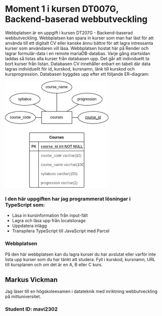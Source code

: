 # Moment 1 i kursen DT007G, Backend-baserad webbutveckling

Webbplatsen är en uppgift i kursen DT207G - Backend-baserad webbutveckling. Webbplatsen kan spara in kurser som man har läst för att använda till ett digitalt CV eller kanske ännu bättre för att lagra intressanta kurser som användaren vill läsa. 
Webbplatsen hostat här på Render och lagrar formulär-data i en remote mariaDB-databas. Varje gång startsidan laddas så listas alla kurser från databasen upp. Det går att individuellt ta bort kurser från listan. 
Databasen CV innehåller enbart en tabell där data lagras individuellt för id, kurskod, kursnamn, länk till kurskod och kursprogression. Databasen byggdes upp efter ett följande ER-diagram:

![Er-diagram](https://github.com/MarkusVickman/dt207g-moment1/blob/main/public/img/er.png)

### I den här uppgiften har jag programmerat lösningar i TypeScript som:
* Läsa in kursinformation från input-fält
* Lagra och läsa upp från localstorage
* Uppdatera inlägg 
* Transpilera TypeScript till JavaScript med Parcel

### Webbplatsen
På den här webbplatsen kan du lagra kurser du har avslutat eller varför inte lista upp kurser som du har tänkt att studera. Fyll i kurskod, kursnamn, URL till kursplanen och om det är en A, B eller C kurs.

## Markus Vickman
Jag läser till en högskoleexamen i datateknik med inriktning webbutveckling på mittuniversitet.

### Student ID: mavi2302
